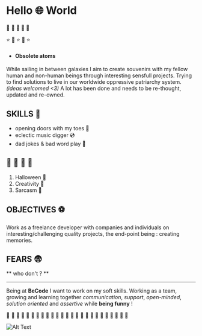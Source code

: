 
# Hello 🌐  World


🍬 🧠 🌈 🧠 🍬

⭐ 🌟 ⭐ 🌟 ⭐

* #### Obsolete atoms
While sailing in between galaxies I aim to create souvenirs with my fellow human and non-human beings through interesting sensfull projects. 
Trying to find solutions to live in our worldwide oppressive patriarchy system.*(ideas welcomed <3)*
A lot has been done and needs to be re-thought, updated and re-owned.   

## SKILLS 👑

* opening doors with my toes 🦶
* eclectic music digger 💿
* dad jokes & bad word play 🥇

## 💜 💜 💜 💜
1. Halloween 👻
2. Creativity 🍭
3. Sarcasm 🖤

## OBJECTIVES ⚽
Work as a freelance developer with companies and individuals on interesting/challenging quality projects, the end-point being : creating memories. 

## FEARS 😨
** who don't ? **

____________________________________


Being at **BeCode** I want to work on my soft skills. Working as a team, growing and learning together *communication*, *support*, *open-minded*, *solution oriented* and *assertive* while **being funny** !  

💜 💜 💜 💜 💜 💜 💜 💜 💜 💜 💜 💜 💜 💜 💜 💜 💜 💜 💜 💜 💜 💜 💜 💜 💜






![Alt Text](https://media.giphy.com/media/ZmuUzqOIEojjnd4tN8/giphy.gif)


